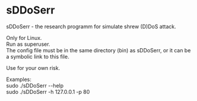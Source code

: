 # sDDoSerr
sDDoSerr - the research programm for simulate shrew (D)DoS attack.

Only for Linux.  
Run as superuser.  
The config file must be in the same directory (bin) as sDDoSerr, or it can be a symbolic link to this file.

Use for your own risk.

Examples:  
sudo ./sDDoSerr --help  
sudo ./sDDoSerr -h 127.0.0.1 -p 80
